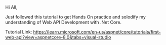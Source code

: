 Hi All,

Just followed this tutorial to get Hands On practice and solodify my understanding of Web API Development with .Net Core.

Tutorial Link:  https://learn.microsoft.com/en-us/aspnet/core/tutorials/first-web-api?view=aspnetcore-8.0&tabs=visual-studio 

